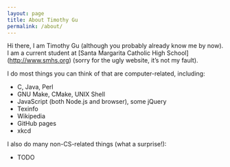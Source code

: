 ```yaml
---
layout: page
title: About Timothy Gu
permalink: /about/
---
```


Hi there, I am Timothy Gu (although you probably already know me by now).
I am a current student at [Santa Margarita Catholic High School]
(http://www.smhs.org) (sorry for the ugly website, it’s not my fault).

I do most things you can think of that are computer-related, including:

- C, Java, Perl
- GNU Make, CMake, UNIX Shell
- JavaScript (both Node.js and browser), some jQuery
- Texinfo
- Wikipedia
- GitHub pages
- xkcd

I also do many non-CS-related things (what a surprise!):

- TODO
